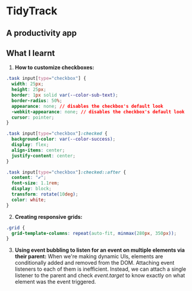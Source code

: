 # TidyTrack

## A productivity app

## What I learnt

1. **How to customize checkboxes:**

```css
.task input[type="checkbox"] {
  width: 25px;
  height: 25px;
  border: 1px solid var(--color-sub-text);
  border-radius: 50%;
  appearance: none; // disables the checkbox's default look
  -webkit-appearance: none; // disables the checkbox's default look
  cursor: pointer;
}

.task input[type="checkbox"]:checked {
  background-color: var(--color-success);
  display: flex;
  align-items: center;
  justify-content: center;
}

.task input[type="checkbox"]:checked::after {
  content: "✔";
  font-size: 1.1rem;
  display: block;
  transform: rotate(10deg);
  color: white;
}
```

2. **Creating responsive grids:**

```css
.grid {
  grid-template-columns: repeat(auto-fit, minmax(280px, 350px));
}
```

3. **Using event bubbling to listen for an event on multiple elements via their parent:** When we're making dynamic UIs, elements are conditionally added and removed from the DOM. Attaching event listeners to each of them is inefficient. Instead, we can attach a single listener to the parent and check _event.target_ to know exactly on what element was the event triggered.
